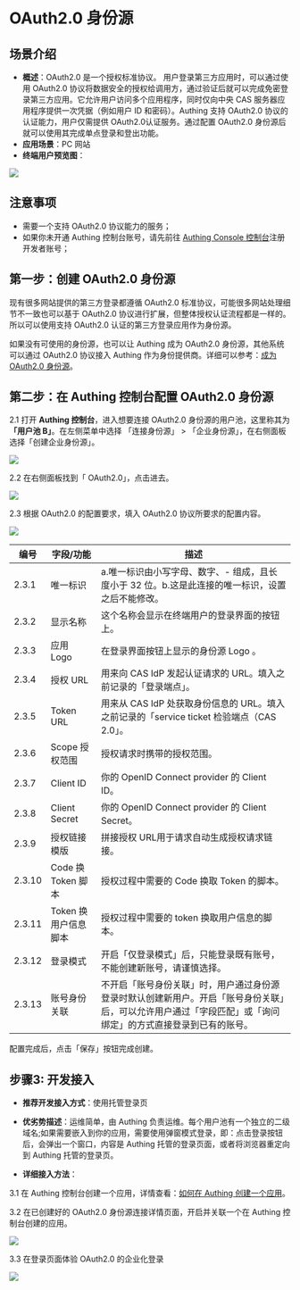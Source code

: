 # OAuth2.0 身份源

<LastUpdated/>

## 场景介绍

- **概述**：OAuth2.0 是一个授权标准协议。 用户登录第三方应用时，可以通过使用 OAuth2.0 协议将数据安全的授权给调用方，通过验证后就可以完成免密登录第三方应用。它允许用户访问多个应用程序，同时仅向中央 CAS 服务器应用程序提供一次凭据（例如用户 ID 和密码）。Authing 支持 OAuth2.0 协议的认证能力，用户仅需提供  OAuth2.0认证服务。通过配置 OAuth2.0 身份源后就可以使用其完成单点登录和登出功能。
- **应用场景**：PC 网站
- **终端用户预览图**：

![](./images/05loginpage.png)

## 注意事项

- 需要一个支持 OAuth2.0 协议能力的服务；
- 如果你未开通 Authing 控制台账号，请先前往 [Authing Console 控制台](https://authing.cn/)注册开发者账号；

## 第一步：创建 OAuth2.0 身份源

现有很多网站提供的第三方登录都遵循 OAuth2.0 标准协议，可能很多网站处理细节不一致也可以基于 OAuth2.0 协议进行扩展，但整体授权认证流程都是一样的。所以可以使用支持 OAuth2.0 认证的第三方登录应用作为身份源。

如果没有可使用的身份源，也可以让 Authing 成为 OAuth2.0 身份源，其他系统可以通过 OAuth2.0 协议接入 Authing 作为身份提供商。详细可以参考：[成为 OAuth2.0 身份源](https://docs.authing.cn/v2/guides/federation/oauth.html)。

## 第二步：在 Authing 控制台配置 OAuth2.0 身份源

2.1 打开 **Authing 控制台**，进入想要连接 OAuth2.0 身份源的用户池，这里称其为 **「用户池 B」**。在左侧菜单中选择 「连接身份源」 > 「企业身份源」，在右侧面板选择「创建企业身份源」。

![](./images/01opensource.png)

2.2 在右侧面板找到「 OAuth2.0」，点击进去。

![](./images/02choiceoauth.png)

2.3 根据 OAuth2.0 的配置要求，填入  OAuth2.0 协议所要求的配置内容。

![](./images/03inputoauth.png)

| 编号   | 字段/功能            | 描述                                                         |
| ------ | -------------------- | ------------------------------------------------------------ |
| 2.3.1  | 唯一标识             | a.唯一标识由小写字母、数字、- 组成，且长度小于 32 位。b.这是此连接的唯一标识，设置之后不能修改。 |
| 2.3.2  | 显示名称             | 这个名称会显示在终端用户的登录界面的按钮上。                 |
| 2.3.3  | 应用 Logo            | 在登录界面按钮上显示的身份源 Logo 。                         |
| 2.3.4  | 授权 URL             | 用来向 CAS IdP 发起认证请求的 URL。填入之前记录的「登录端点」。 |
| 2.3.5  | Token URL            | 用来从 CAS IdP 处获取身份信息的 URL。填入之前记录的「service ticket 检验端点（CAS 2.0」。 |
| 2.3.6  | Scope 授权范围       | 授权请求时携带的授权范围。                                   |
| 2.3.7  | Client ID            | 你的 OpenID Connect provider 的 Client ID。                  |
| 2.3.8  | Client Secret        | 你的 OpenID Connect provider 的 Client Secret。              |
| 2.3.9  | 授权链接模版         | 拼接授权 URL用于请求自动生成授权请求链接。                   |
| 2.3.10 | Code 换 Token 脚本   | 授权过程中需要的 Code 换取 Token 的脚本。                    |
| 2.3.11 | Token 换用户信息脚本 | 授权过程中需要的 token 换取用户信息的脚本。                  |
| 2.3.12 | 登录模式             | 开启「仅登录模式」后，只能登录既有账号，不能创建新账号，请谨慎选择。 |
| 2.3.13 | 账号身份关联         | 不开启「账号身份关联」时，用户通过身份源登录时默认创建新用户。开启「账号身份关联」后，可以允许用户通过「字段匹配」或「询问绑定」的方式直接登录到已有的账号。 |

配置完成后，点击「保存」按钮完成创建。

## 步骤3: 开发接入

- **推荐开发接入方式**：使用托管登录页

- **优劣势描述**：运维简单，由 Authing 负责运维。每个用户池有一个独立的二级域名;如果需要嵌入到你的应用，需要使用弹窗模式登录，即：点击登录按钮后，会弹出一个窗口，内容是 Authing 托管的登录页面，或者将浏览器重定向到 Authing 托管的登录页。

- **详细接入方法**：

3.1 在 Authing 控制台创建一个应用，详情查看：[如何在 Authing 创建一个应用](/guides/app-new/create-app/create-app.md)。

3.2 在已创建好的 OAuth2.0 身份源连接详情页面，开启并关联一个在 Authing 控制台创建的应用。

![](./images/04opencasapp.png)

3.3 在登录页面体验 OAuth2.0  的企业化登录

![](./images/05loginpage.png)